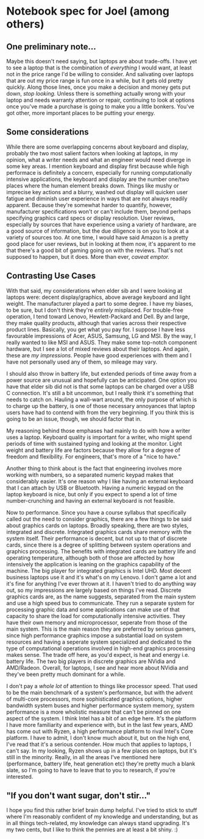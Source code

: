 # Notebook spec for Joel (among others)
## One preliminary note...
Maybe this doesn't need saying, but laptops are about trade-offs. I have yet to see a laptop that is the combination of *everything* I would want, at least not in the price range I'd be willing to consider. And salivating over laptops that are out my price range is fun once in a while, but it gets old pretty quickly. Along those lines, once you make a decision and money gets put down, *stop looking.* Unless there is something actually wrong with your laptop and needs warranty attention or repair, continuing to look at options once you've made a purchase is going to make you a little bonkers. You've got other, more important places to be putting your energy.

## Some considerations
While there are some overlapping concerns about keyboard and display, probably the two most salient factors when looking at laptops, in my opinion, what a writer needs and what an engineer would need diverge in some key areas. I mention keyboard and display first because while high performace is definitely a concern, especially for running computationally intensive applications, the keyboard and display are the number one/two places where the human element breaks down. Things like mushy or imprecise key actions and a blurry, washed out display will quicken user fatigue and diminish user experience in ways that are not always readily apparent. Because they're somewhat harder to quantify, however, manufacturer specifications won't or can't include them, beyond perhaps specifying graphics card specs or display resolution. User reviews, especially by sources that have experience using a variety of hardware, are a good source of information, but the due diligence is on you to look at a variety of sources too. At one time, I would have said Amazon is a pretty good place for user reviews, but in looking at them now, it's apparent to me that there's a good bit of gaming going on with the reviews. That's not supposed to happen, but it does. More than ever, *caveat emptor.*

## Contrasting Use Cases
With that said, my considerations when elder sib and I were looking at laptops were: decent display/graphics, above average keyboard and light weight. The manufacturer played a part to some degree. I have my biases, to be sure, but I don't think they're *entirely* misplaced. For trouble-free operation, I tend toward Lenovo, Hewlett-Packard and Dell. By and large, they make quality products, although that varies across their respective product lines. Basically, you get what you pay for. I suppose I have less favourable impressions of Acer, ASUS, Samsung, LG and MSI. By the way, I really wanted to like MSI and ASUS. They make some top-notch component hardware, but I see a lot of mixed reviews about their laptops. And again, these are *my impressions.* People have good experiences with them and I have not personally used any of them, so mileage may vary.

I should also throw in battery life, but extended periods of time away from a power source are unusual and hopefully can be anticipated. One option you have that elder sib did not is that some laptops can be charged over a USB C connection. It's still a bit uncommon, but I really think it's something that needs to catch on. Hauling a wall-wart around, the only purpose of which is to charge up the battery, is one of those necessary annoyances that laptop users have had to contend with from the very beginning. If you think this is going to be an issue, though, we should factor that in.

My reasoning behind those emphases had mainly to do with how a writer uses a laptop. Keyboard quality is important for a writer, who might spend periods of time with sustained typing and looking at the monitor. Light weight and battery life are factors because they allow for a degree of freedom and flexibility. For engineers, that's more of a "nice to have."

Another thing to think about is the fact that engineering involves more working with numbers, so a separated numeric keypad makes that considerably easier. It's one reason why I like having an external keyboard that I can attach by USB or Bluetooth. Having a numeric keypad on the laptop keyboard is nice, but only if you expect to spend a lot of time number-crunching and having an external keyboard is not feasible.

Now to performance. Since you have a course syllabus that specifically called out the need to consider graphics, there are a few things to be said about graphics cards on laptops. Broadly speaking, there are two styles, integrated and discrete. Integrated graphics cards share memory with the system itself. Their performance is decent, but not up to that of discrete cards, since there is a degree of splitting between system operations and graphics processing. The benefits with integrated cards are battery life and operating temperature, although both of those are affected by how intensively the application is leaning on the graphics capability of the machine. The big player for integrated graphics is Intel UHD. Most decent business laptops use it and it's what's on my Lenovo. I don't game a lot and it's fine for anything I've ever thrown at it. I haven't tried to do anything way out, so my impressions are largely based on things I've read. Discrete graphics cards are, as the name suggests, separated from the main system and use a high speed bus to communicate. They run a separate system for processing graphic data and some applications can make use of that capacity to share the load for computationally intensive activities. They have their own memory and microprocessor, seperate from those of the main system. This is the main reason they are preferred by serious gamers, since high performance graphics impose a substantial load on system resources and having a seperate system specialized and dedicated to the type of computational operations involved in high-end graphics processing makes sense. The trade off here, as you'd expect, is heat and energy i.e. battery life. The two big players in discrete graphics are NVidia and AMD/Radeon. Overall, for laptops, I see and hear more about NVidia and they've been pretty much dominant for a while.

I don't pay a *whole lot* of attention to things like processor speed. That used to be the main benchmark of a system's performance, but with the advent of multi-core processors, more sophisticated graphics options, higher bandwidth system buses and higher performance system memory, system performance is a more wholistic measure that can't be pinned on one aspect of the system. I think Intel has a bit of an edge here. It's the platform I have more familiarity and experience with, but in the last few years, AMD has come out with Ryzen, a high performance platform to rival Intel's Core platform. I have to admit, I don't know much about it, but on the high end, I've read that it's a serious contender. How much that applies to laptops, I can't say. In my looking, Ryzen shows up in a few places on laptops, but it's still in the minority. Really, in all the areas I've mentioned here (performance, battery life, heat generation etc) they're pretty much a blank slate, so I'm going to have to leave that to you to research, if you're interested.

## "If you don't want sugar, don't stir..."
I hope you find this rather brief brain dump helpful. I've tried to stick to stuff where I'm reasonably confident of my knowledge and understanding, but as in all things tech-related, my knowledge can always stand upgrading. It's my two cents, but I like to think the pennies are at least a bit shiny. :)

